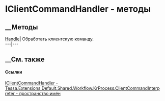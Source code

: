 # IClientCommandHandler - методы
##  __Методы
[Handle](M_Tessa_Extensions_Default_Shared_Workflow_KrProcess_ClientCommandInterpreter_IClientCommandHandler_Handle.htm)|
Обработать клиентскую команду.  
---|---  
## __См. также
#### Ссылки
[IClientCommandHandler -
](T_Tessa_Extensions_Default_Shared_Workflow_KrProcess_ClientCommandInterpreter_IClientCommandHandler.htm)
[Tessa.Extensions.Default.Shared.Workflow.KrProcess.ClientCommandInterpreter -
пространство
имён](N_Tessa_Extensions_Default_Shared_Workflow_KrProcess_ClientCommandInterpreter.htm)

